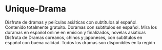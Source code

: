 # Unique-Drama
Disfrute de dramas y películas asiáticas con subtítulos al español.  Contenido totalmente gratuito.  Doramas con subtítulos en español. Mira los doramas en español online en emision y finalizados,  novelas asiaticas Disfruta de Dramas coreanos, chinos y japoneses, con subtítulos en español  con buena calidad.   Todos los dramas son disponibles en la región
